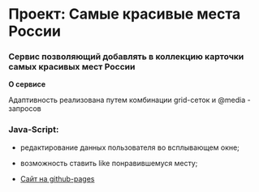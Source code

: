 # Проект: Самые красивые места России

### Сервис позволяющий добавлять в коллекцию карточки самых красивых мест России

**О сервисе**

Адаптивность реализована путем комбинации grid-сеток и @media - запросов

### Java-Script: 
* редактирование данных пользователя во всплывающем окне;
* возможность ставить like понравившемуся месту;

* [Сайт на github-pages](https://vladimirsherstnev.github.io/Beautiful-Places-to-Visit-in-Russia/)


